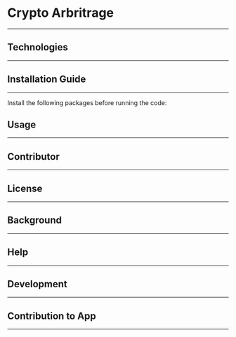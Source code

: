 # Crypto Arbritrage 
---


## Technologies
---

## Installation Guide
---
Install the following packages before running the code:




## Usage
---

## Contributor
---

## License 
---

## Background
---

## Help 
---

## Development
---

## Contribution to App
--- 